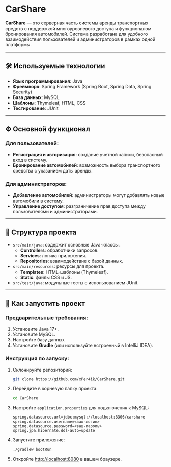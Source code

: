 # CarShare

**CarShare** — это серверная часть системы аренды транспортных средств с поддержкой многоуровневого доступа и функционалом бронирования автомобилей. Система разработана для удобного взаимодействия пользователей и администраторов в рамках одной платформы.

---

## 🛠️ Используемые технологии

- **Язык программирования**: Java  
- **Фреймворк**: Spring Framework (Spring Boot, Spring Data, Spring Security)  
- **База данных**: MySQL  
- **Шаблоны**: Thymeleaf, HTML, CSS  
- **Тестирование**: JUnit  

---

## ⚙️ Основной функционал

### Для пользователей:
- **Регистрация и авторизация**: создание учетной записи, безопасный вход в систему.
- **Бронирование автомобилей**: возможность выбора транспортного средства с указанием даты аренды.

### Для администраторов:
- **Добавление автомобилей**: администраторы могут добавлять новые автомобили в систему.
- **Управление доступом**: разграничение прав доступа между пользователями и администраторами.

---

## 📂 Структура проекта

- `src/main/java`: содержит основные Java-классы.
  - **Controllers**: обработчики запросов.
  - **Services**: логика приложения.
  - **Repositories**: взаимодействие с базой данных.
- `src/main/resources`: ресурсы для проекта.
  - **Templates**: HTML-шаблоны (Thymeleaf).
  - **Static**: файлы CSS и JS.
- `src/test/java`: модульные тесты с использованием JUnit.

---

## 🚀 Как запустить проект

### Предварительные требования:
1. Установите Java 17+.
2. Установите MySQL.
3. Настройте базу данных
4. Установите **Gradle** (или используйте встроенный в IntelliJ IDEA).

### Инструкция по запуску:
1. Склонируйте репозиторий:
   ```bash
   git clone https://github.com/xPer4ik/CarShare.git
   ```
2. Перейдите в корневую папку проекта:
   ```bash
   cd CarShare
   ```
3. Настройте `application.properties` для подключения к MySQL:
   ```properties
   spring.datasource.url=jdbc:mysql://localhost:3306/carshare
   spring.datasource.username=<ваш-логин>
   spring.datasource.password=<ваш-пароль>
   spring.jpa.hibernate.ddl-auto=update
   ```
4. Запустите приложение:
   ```bash
   ./gradlew bootRun
   ```
5. Откройте [http://localhost:8080](http://localhost:8080) в вашем браузере.
